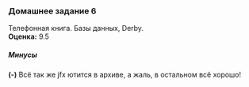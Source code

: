 ### Домашнее задание 6
Телефонная книга. Базы данных, Derby.  
**Оценка:** 9.5
##### Минусы
**(-)** Всё так же jfx ютится в архиве, а жаль, в остальном всё хорошо!
